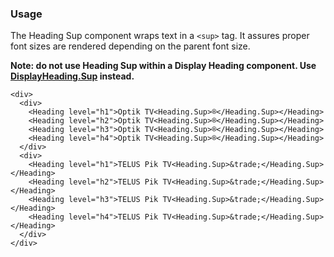 ### Usage

The Heading Sup component wraps text in a `<sup>` tag. It assures proper font sizes are rendered depending on the parent font size.

**Note: do not use Heading Sup within a Display Heading component. Use [DisplayHeading.Sup](#displayheadingsup) instead.**


```
<div>
  <div>
    <Heading level="h1">Optik TV<Heading.Sup>®</Heading.Sup></Heading>
    <Heading level="h2">Optik TV<Heading.Sup>®</Heading.Sup></Heading>
    <Heading level="h3">Optik TV<Heading.Sup>®</Heading.Sup></Heading>
    <Heading level="h4">Optik TV<Heading.Sup>®</Heading.Sup></Heading>
  </div>
  <div>
    <Heading level="h1">TELUS Pik TV<Heading.Sup>&trade;</Heading.Sup></Heading>
    <Heading level="h2">TELUS Pik TV<Heading.Sup>&trade;</Heading.Sup></Heading>
    <Heading level="h3">TELUS Pik TV<Heading.Sup>&trade;</Heading.Sup></Heading>
    <Heading level="h4">TELUS Pik TV<Heading.Sup>&trade;</Heading.Sup></Heading>
  </div>
</div>
```
